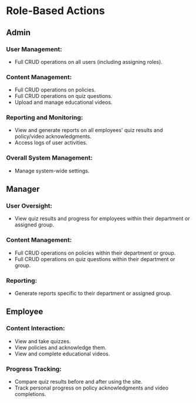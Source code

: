
# Role-Based Actions

## Admin

### User Management:
- Full CRUD operations on all users (including assigning roles).

### Content Management:
- Full CRUD operations on policies.
- Full CRUD operations on quiz questions.
- Upload and manage educational videos.

### Reporting and Monitoring:
- View and generate reports on all employees' quiz results and policy/video acknowledgments.
- Access logs of user activities.

### Overall System Management:
- Manage system-wide settings.

## Manager

### User Oversight:
- View quiz results and progress for employees within their department or assigned group.

### Content Management:
- Full CRUD operations on policies within their department or group.
- Full CRUD operations on quiz questions within their department or group.

### Reporting:
- Generate reports specific to their department or assigned group.

## Employee

### Content Interaction:
- View and take quizzes.
- View policies and acknowledge them.
- View and complete educational videos.

### Progress Tracking:
- Compare quiz results before and after using the site.
- Track personal progress on policy acknowledgments and video completions.
